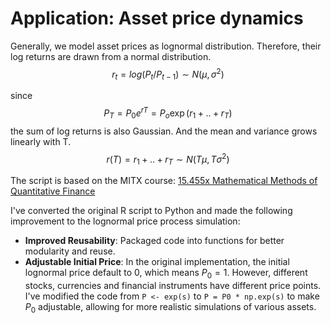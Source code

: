 
# Application: Asset price dynamics

Generally, we model asset prices as lognormal distribution. Therefore, their log returns are drawn from a normal distribution.
$$r_t = log(P_t/P_{t-1})\sim N(\mu, \sigma^2)$$

since 
$$P_T = P_0 e^{rT}=P_o\exp (r_1+..+r_T)$$
the sum of log returns is also Gaussian. And the mean and variance grows linearly with T.
$$r(T)=r_1+..+r_T\sim N(T\mu, T\sigma^2)$$


The script is based on the MITX course: [15.455x Mathematical Methods of Quantitative Finance](https://www.edx.org/learn/finance/massachusetts-institute-of-technology-mathematical-methods-for-quantitative-finance)

I've converted the original R script to Python and made the following improvement to the lognormal price process simulation:

- **Improved Reusability**: Packaged code into functions for better modularity and reuse.
- **Adjustable Initial Price**: In the original implementation, the initial lognormal price default to 0, which means $P_0=1$. However, different stocks, currencies and financial instruments have different price points. I've modified the code from `P <- exp(s)` to `P = P0 * np.exp(s)` to make $P_0$ adjustable, allowing for more realistic simulations of various assets.




